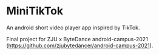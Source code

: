 # MiniTikTok
An android short video player app inspired by TikTok.

Final project for ZJU x ByteDance android-campus-2021 (https://github.com/zjubytedancer/android-campus-2021).
